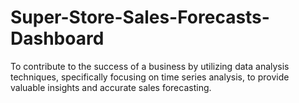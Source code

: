 # Super-Store-Sales-Forecasts-Dashboard
To contribute to the success of a business by utilizing data analysis techniques, specifically focusing on time series analysis, to provide valuable insights and accurate sales forecasting.
